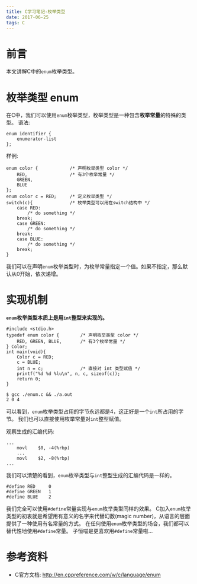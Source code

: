 ```yaml
---
title: C学习笔记-枚举类型
date: 2017-06-25
tags: C
---
```


# 前言

本文讲解C中的`enum`枚举类型。

# 枚举类型 enum

在C中，我们可以使用`enum`枚举类型，枚举类型是一种包含**枚举常量**的特殊的类型。
语法:
```
enum identifier {
    enumerator-list
};
```
样例:
```
enum color {            /* 声明枚举类型 color */
    RED,                /* 有3个枚举常量 */
    GREEN,
    BLUE
};
enum color c = RED;     /* 定义枚举类型 */
switch(c){              /* 枚举类型可以用在switch结构中 */
    case RED: 
        /* do something */
    break;
    case GREEN: 
        /* do something */
    break;
    case BLUE: 
        /* do something */
    break;
}
```
我们可以在声明`enum`枚举类型时，为枚举常量指定一个值。如果不指定，那么默认从0开始，依次递增。

# 实现机制

**`enum`枚举类型本质上是用`int`整型来实现的。**

```
#include <stdio.h>
typedef enum color {        /* 声明枚举类型 color */
    RED, GREEN, BLUE,       /* 有3个枚举常量 */
} Color;
int main(void){
    Color c = RED;
    c = BLUE;
    int n = c;              /* 直接对 int 类型赋值 */
    printf("%d %d %lu\n", n, c, sizeof(c));
    return 0;
}
```
```
$ gcc ./enum.c && ./a.out
2 0 4
```
可以看到，`enum`枚举类型占用的字节永远都是4，这正好是一个`int`所占用的字节。
我们也可以直接使用枚举常量对`int`整型赋值。

观察生成的汇编代码:
```
...
    movl    $0, -4(%rbp)
    ...
    movl    $2, -8(%rbp)
...
```
我们可以清楚的看到，`enum`枚举类型与`int`整型生成的汇编代码是一样的。

```
#define RED     0
#define GREEN   1
#define BLUE    2
```
我们完全可以使用`#define`常量实现与`enum`枚举类型同样的效果。
C加入`enum`枚举类型的初衷就是希望用有意义的名字来代替幻数(magic number)，从语言的层面提供了一种使用有名常量的方式。
在任何使用`enum`枚举类型的场合，我们都可以替代性地使用`#define`常量。
子恒喵是更喜欢用`#define`常量啦...

# 参考资料

- C官方文档: http://en.cppreference.com/w/c/language/enum

